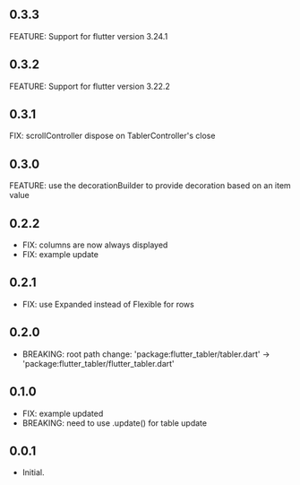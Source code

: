 ## 0.3.3

FEATURE: Support for flutter version 3.24.1


## 0.3.2

FEATURE: Support for flutter version 3.22.2


## 0.3.1

FIX: scrollController dispose on TablerController's close


## 0.3.0

FEATURE: use the decorationBuilder to provide decoration based on an item value


## 0.2.2

* FIX: columns are now always displayed
* FIX: example update


## 0.2.1

* FIX: use Expanded instead of Flexible for rows


## 0.2.0

* BREAKING: root path change: 'package:flutter_tabler/tabler.dart' -> 'package:flutter_tabler/flutter_tabler.dart'


## 0.1.0

* FIX: example updated
* BREAKING: need to use .update() for table update


## 0.0.1

* Initial.
